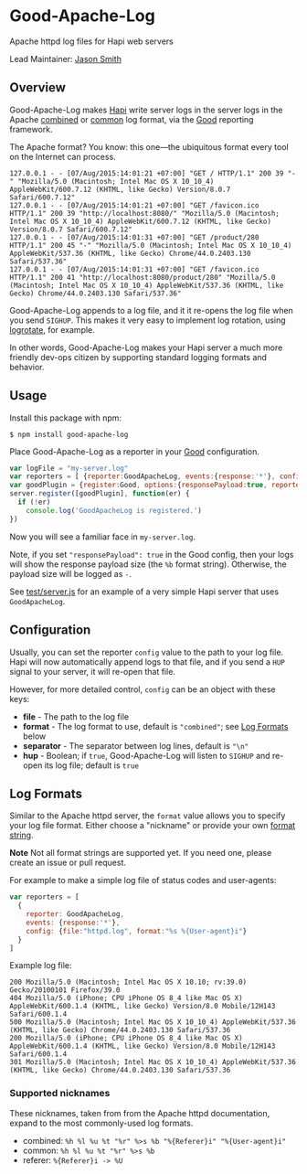 # Good-Apache-Log

Apache httpd log files for Hapi web servers

Lead Maintainer: [Jason Smith][jhs]

## Overview

Good-Apache-Log makes [Hapi][hapi] write server logs in the server logs in the Apache [combined][combined-format] or [common][common-format] log format, via the [Good][good] reporting framework.

The Apache format? You know: this one&mdash;the ubiquitous format every tool on the Internet can process.

    127.0.0.1 - - [07/Aug/2015:14:01:21 +07:00] "GET / HTTP/1.1" 200 39 "-" "Mozilla/5.0 (Macintosh; Intel Mac OS X 10_10_4) AppleWebKit/600.7.12 (KHTML, like Gecko) Version/8.0.7 Safari/600.7.12"
    127.0.0.1 - - [07/Aug/2015:14:01:21 +07:00] "GET /favicon.ico HTTP/1.1" 200 39 "http://localhost:8080/" "Mozilla/5.0 (Macintosh; Intel Mac OS X 10_10_4) AppleWebKit/600.7.12 (KHTML, like Gecko) Version/8.0.7 Safari/600.7.12"
    127.0.0.1 - - [07/Aug/2015:14:01:31 +07:00] "GET /product/280 HTTP/1.1" 200 45 "-" "Mozilla/5.0 (Macintosh; Intel Mac OS X 10_10_4) AppleWebKit/537.36 (KHTML, like Gecko) Chrome/44.0.2403.130 Safari/537.36"
    127.0.0.1 - - [07/Aug/2015:14:01:31 +07:00] "GET /favicon.ico HTTP/1.1" 200 41 "http://localhost:8080/product/280" "Mozilla/5.0 (Macintosh; Intel Mac OS X 10_10_4) AppleWebKit/537.36 (KHTML, like Gecko) Chrome/44.0.2403.130 Safari/537.36"

Good-Apache-Log appends to a log file, and it it re-opens the log file when you send `SIGHUP`. This makes it very easy to implement log rotation, using [logrotate][logrotate], for example.

In other words, Good-Apache-Log makes your Hapi server a much more friendly dev-ops citizen by supporting standard logging formats and behavior.

## Usage

Install this package with npm:

    $ npm install good-apache-log

Place Good-Apache-Log as a reporter in your [Good][good] configuration.

``` js
var logFile = "my-server.log"
var reporters = [ {reporter:GoodApacheLog, events:{response:'*'}, config:logFile} ]
var goodPlugin = {register:Good, options:{responsePayload:true, reporters:reporters}}
server.register([goodPlugin], function(er) {
  if (!er)
    console.log('GoodApacheLog is registered.')
})
```

Now you will see a familiar face in `my-server.log`.

Note, if you set `"responsePayload": true` in the Good config, then your logs will show the response payload size (the `%b` format string). Otherwise, the payload size will be logged as `-`.

See [test/server.js][server.js] for an example of a very simple Hapi server that uses `GoodApacheLog`.

## Configuration

Usually, you can set the reporter `config` value to the path to your log file. Hapi will now automatically append logs to that file, and if you send a `HUP` signal to your server, it will re-open that file.

However, for more detailed control, `config` can be an object with these keys:

* **file** - The path to the log file
* **format** - The log format to use, default is `"combined"`; see [Log Formats](#log-formats) below
* **separator** - The separator between log lines, default is `"\n"`
* **hup** - Boolean; if `true`, Good-Apache-Log will listen to `SIGHUP` and re-open its log file; default is `true`

## Log Formats

Similar to the Apache httpd server, the `format` value allows you to specify your log file format. Either choose a "nickname" or provide your own [format string][formats].

**Note** Not all format strings are supported yet. If you need one, please create an issue or pull request.

For example to make a simple log file of status codes and user-agents:

``` js
var reporters = [
  {
    reporter: GoodApacheLog,
    events: {response:'*'},
    config: {file:"httpd.log", format:"%s %{User-agent}i"}
  }
]
```

Example log file:

    200 Mozilla/5.0 (Macintosh; Intel Mac OS X 10.10; rv:39.0) Gecko/20100101 Firefox/39.0
    404 Mozilla/5.0 (iPhone; CPU iPhone OS 8_4 like Mac OS X) AppleWebKit/600.1.4 (KHTML, like Gecko) Version/8.0 Mobile/12H143 Safari/600.1.4
    500 Mozilla/5.0 (Macintosh; Intel Mac OS X 10_10_4) AppleWebKit/537.36 (KHTML, like Gecko) Chrome/44.0.2403.130 Safari/537.36
    200 Mozilla/5.0 (iPhone; CPU iPhone OS 8_4 like Mac OS X) AppleWebKit/600.1.4 (KHTML, like Gecko) Version/8.0 Mobile/12H143 Safari/600.1.4
    301 Mozilla/5.0 (Macintosh; Intel Mac OS X 10_10_4) AppleWebKit/537.36 (KHTML, like Gecko) Chrome/44.0.2403.130 Safari/537.36

### Supported nicknames

These nicknames, taken from from the Apache httpd documentation, expand to the most commonly-used log formats.

* combined: `%h %l %u %t "%r" %>s %b "%{Referer}i" "%{User-agent}i"`
* common: `%h %l %u %t "%r" %>s %b`
* referer: `%{Referer}i -> %U`

[jhs]: https://github.com/jhs
[good]: https://github.com/hapijs/good
[hapi]: http://hapijs.com/
[combined-format]: http://httpd.apache.org/docs/1.3/logs.html#combined
[common-format]: http://httpd.apache.org/docs/1.3/logs.html#common
[logrotate]: http://www.linuxcommand.org/man_pages/logrotate8.html
[server.js]: ./test/server.js
[formats]: http://httpd.apache.org/docs/2.2/mod/mod_log_config.html#formats
